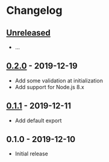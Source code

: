 # Changelog

## [Unreleased]

- ...

## [0.2.0] - 2019-12-19

- Add some validation at initialization
- Add support for Node.js 8.x

## [0.1.1] - 2019-12-11

- Add default export

## 0.1.0 - 2019-12-10

- Initial release

[unreleased]: https://github.com/Synor/source-file/compare/0.2.0...HEAD
[0.2.0]: https://github.com/Synor/source-file/compare/0.1.1...0.2.0
[0.1.1]: https://github.com/Synor/source-file/compare/0.1.0...0.1.1
